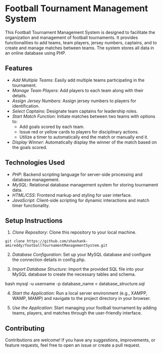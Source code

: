 # Football Tournament Management System

This Football Tournament Management System is designed to facilitate the organization and management of football tournaments. It provides functionalities to add teams, team players, jersey numbers, captains, and to create and manage matches between teams. The system stores all data in an online database using PHP.

## Features

- *Add Multiple Teams*: Easily add multiple teams participating in the tournament.
- *Manage Team Players*: Add players to each team along with their details.
- *Assign Jersey Numbers*: Assign jersey numbers to players for identification.
- *Select Captains*: Designate team captains for leadership roles.
- *Start Match Function*: Initiate matches between two teams with options to:
  - Add goals scored by each team.
  - Issue red or yellow cards to players for disciplinary actions.
  - Utilize a timer to automatically end the match or manually end it.
- *Display Winner*: Automatically display the winner of the match based on the goals scored.

## Technologies Used

- *PHP*: Backend scripting language for server-side processing and database management.
- *MySQL*: Relational database management system for storing tournament data.
- *HTML/CSS*: Frontend markup and styling for user interface.
- *JavaScript*: Client-side scripting for dynamic interactions and match timer functionality.

## Setup Instructions

1. *Clone Repository*: Clone this repository to your local machine.

```command
git clone https://github.com/shashank-amireddy/footballTournamentManagementSystem.git
```


2. *Database Configuration*: Set up your MySQL database and configure the connection details in config.php.

3. *Import Database Structure*: Import the provided SQL file into your MySQL database to create the necessary tables and schema.

bash
mysql -u username -p database_name < database_structure.sql


4. *Start the Application*: Run a local server environment (e.g., XAMPP, WAMP, MAMP) and navigate to the project directory in your browser.

5. *Use the Application*: Start managing your football tournament by adding teams, players, and matches through the user-friendly interface.

## Contributing

Contributions are welcome! If you have any suggestions, improvements, or feature requests, feel free to open an issue or create a pull request.

